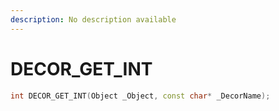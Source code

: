 ```yaml
---
description: No description available 
---
```


# DECOR_GET_INT

```cpp
int DECOR_GET_INT(Object _Object, const char* _DecorName);
```